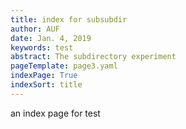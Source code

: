 ```yaml
---
title: index for subsubdir 
author: AUF
date: Jan. 4, 2019
keywords: test
abstract: The subdirectory experiment
pageTemplate: page3.yaml
indexPage: True
indexSort: title 
---
```


an index page for test 




